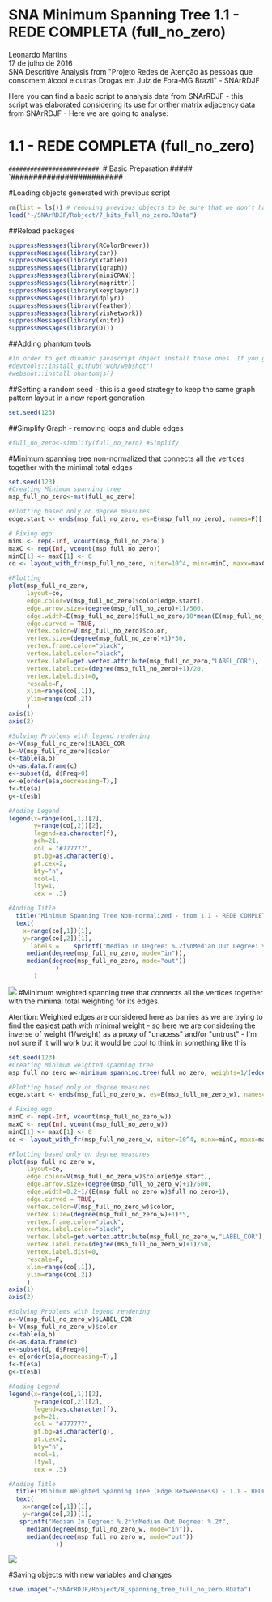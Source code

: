 # SNA Minimum Spanning Tree 1.1 - REDE COMPLETA (full_no_zero)
Leonardo Martins  
17 de julho de 2016  
SNA Descritive Analysis from "Projeto Redes de Atenção às pessoas que consomem álcool e outras Drogas em Juiz de Fora-MG   Brazil"  - SNArRDJF

Here you can find a basic script to analysis data from SNArRDJF - this script was elaborated considering its use for orther matrix adjacency data from SNArRDJF - Here we are going to analyse:

# 1.1 - REDE COMPLETA (full_no_zero)

`#########################
`# Basic Preparation #####
`#########################

#Loading objects generated with previous script 

```r
rm(list = ls()) # removing previous objects to be sure that we don't have objects conflicts name
load("~/SNArRDJF/Robject/7_hits_full_no_zero.RData")
```
##Reload packages

```r
suppressMessages(library(RColorBrewer))
suppressMessages(library(car))
suppressMessages(library(xtable))
suppressMessages(library(igraph))
suppressMessages(library(miniCRAN))
suppressMessages(library(magrittr))
suppressMessages(library(keyplayer))
suppressMessages(library(dplyr))
suppressMessages(library(feather))
suppressMessages(library(visNetwork))
suppressMessages(library(knitr))
suppressMessages(library(DT))
```
##Adding phantom tools

```r
#In order to get dinamic javascript object install those ones. If you get problems installing go to Stackoverflow.com and type your error to discover what to do. In some cases the libraries need to be intalled in outside R libs.
#devtools::install_github("wch/webshot")
#webshot::install_phantomjs()
```
##Setting a random seed - this is a good strategy to keep the same graph pattern layout in a new report generation

```r
set.seed(123)
```

##Simplify Graph - removing loops and duble edges 

```r
#full_no_zero<-simplify(full_no_zero) #Simplify
```

#Minimum spanning tree non-normalized that connects all the vertices together with the minimal total edges

```r
set.seed(123)
#Creating Minimum spanning tree
msp_full_no_zero<-mst(full_no_zero)

#Plotting based only on degree measures 
edge.start <- ends(msp_full_no_zero, es=E(msp_full_no_zero), names=F)[,1]

# Fixing ego
minC <- rep(-Inf, vcount(msp_full_no_zero))
maxC <- rep(Inf, vcount(msp_full_no_zero))
minC[1] <- maxC[1] <- 0
co <- layout_with_fr(msp_full_no_zero, niter=10^4, minx=minC, maxx=maxC,miny=minC, maxy=maxC, weights=E(msp_full_no_zero)$full_no_zero)

#Plotting
plot(msp_full_no_zero, 
     layout=co,
     edge.color=V(msp_full_no_zero)$color[edge.start],
     edge.arrow.size=(degree(msp_full_no_zero)+1)/500,
     edge.width=E(msp_full_no_zero)$full_no_zero/10*mean(E(msp_full_no_zero)$full_no_zero),
     edge.curved = TRUE,
     vertex.color=V(msp_full_no_zero)$color,
     vertex.size=(degree(msp_full_no_zero)+1)*50,
     vertex.frame.color="black",
     vertex.label.color="black",
     vertex.label=get.vertex.attribute(msp_full_no_zero,"LABEL_COR"),
     vertex.label.cex=(degree(msp_full_no_zero)+1)/20,
     vertex.label.dist=0,
     rescale=F,
     xlim=range(co[,1]), 
     ylim=range(co[,2])
     )
axis(1)
axis(2)

#Solving Problems with legend rendering 
a<-V(msp_full_no_zero)$LABEL_COR
b<-V(msp_full_no_zero)$color
c<-table(a,b)
d<-as.data.frame(c)
e<-subset(d, d$Freq>0)
e<-e[order(e$a,decreasing=T),] 
f<-t(e$a)
g<-t(e$b)

#Adding Legend
legend(x=range(co[,1])[2], 
       y=range(co[,2])[2],
       legend=as.character(f),
       pch=21,
       col = "#777777", 
       pt.bg=as.character(g),
       pt.cex=2,
       bty="n", 
       ncol=1,
       lty=1,
       cex = .3)

#Adding Title
  title("Minimum Spanning Tree Non-normalized - from 1.1 - REDE COMPLETA (full_no_zero)", sub = "Source: from authors ")
  text( 
    x=range(co[,1])[1],
    y=range(co[,2])[1], 
      labels =    sprintf("Median In Degree: %.2f\nMedian Out Degree: %.2f",
     median(degree(msp_full_no_zero, mode="in")), 
     median(degree(msp_full_no_zero, mode="out"))
             )
       )
```

![](1.1_REDE_COMPLETA_8_spanning_tree_files/figure-html/unnamed-chunk-6-1.png)<!-- -->
#Minimum weighted spanning tree that connects all the vertices together with the minimal total weighting for its edges. 

Atention: Weighted edges are considered here as barries as we are trying to find the easiest path with minimal weight - so here we are considering the inverse of weight (1/weight) as a proxy of "unacess" and/or "untrust" - I'm not sure if it will work but it would be cool to think in something like this  

```r
set.seed(123)
#Creating Minimum weighted spanning tree
msp_full_no_zero_w<-minimum.spanning.tree(full_no_zero, weights=1/(edge_betweenness(full_no_zero, weights=E(full_no_zero)$full_no_zero)+1))

#Plotting based only on degree measures 
edge.start <- ends(msp_full_no_zero_w, es=E(msp_full_no_zero_w), names=F)[,1]

# Fixing ego
minC <- rep(-Inf, vcount(msp_full_no_zero_w))
maxC <- rep(Inf, vcount(msp_full_no_zero_w))
minC[1] <- maxC[1] <- 0
co <- layout_with_fr(msp_full_no_zero_w, niter=10^4, minx=minC, maxx=maxC,miny=minC, maxy=maxC, weights =E(msp_full_no_zero_w)$full_no_zero)

#Plotting based only on degree measures 
plot(msp_full_no_zero_w, 
     layout=co,
     edge.color=V(msp_full_no_zero_w)$color[edge.start],
     edge.arrow.size=(degree(msp_full_no_zero_w)+1)/500,
     edge.width=0.2+1/(E(msp_full_no_zero_w)$full_no_zero+1),
     edge.curved = TRUE,
     vertex.color=V(msp_full_no_zero_w)$color,
     vertex.size=(degree(msp_full_no_zero_w)+1)*5,
     vertex.frame.color="black",
     vertex.label.color="black",
     vertex.label=get.vertex.attribute(msp_full_no_zero_w,"LABEL_COR"),
     vertex.label.cex=(degree(msp_full_no_zero_w)+1)/50,
     vertex.label.dist=0,
     rescale=F,
     xlim=range(co[,1]), 
     ylim=range(co[,2])
     )
axis(1)
axis(2)

#Solving Problems with legend rendering 
a<-V(msp_full_no_zero_w)$LABEL_COR
b<-V(msp_full_no_zero_w)$color
c<-table(a,b)
d<-as.data.frame(c)
e<-subset(d, d$Freq>0)
e<-e[order(e$a,decreasing=T),] 
f<-t(e$a)
g<-t(e$b)

#Adding Legend
legend(x=range(co[,1])[2], 
       y=range(co[,2])[2],
       legend=as.character(f),
       pch=21,
       col = "#777777", 
       pt.bg=as.character(g),
       pt.cex=2,
       bty="n", 
       ncol=1,
       lty=1,
       cex = .3)

#Adding Title
  title("Minimum Weighted Spanning Tree (Edge Betweenness) - 1.1 - REDE COMPLETA (full_no_zero)", sub = "Source: from authors ")
  text( 
    x=range(co[,1])[1],
    y=range(co[,2])[1], 
   sprintf("Median In Degree: %.2f\nMedian Out Degree: %.2f",
     median(degree(msp_full_no_zero_w, mode="in")), 
     median(degree(msp_full_no_zero_w, mode="out"))
             ))
```

![](1.1_REDE_COMPLETA_8_spanning_tree_files/figure-html/unnamed-chunk-7-1.png)<!-- -->


#Saving objects with new variables and changes

```r
save.image("~/SNArRDJF/Robject/8_spanning_tree_full_no_zero.RData") 
```

